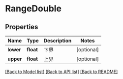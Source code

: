# RangeDouble

## Properties
Name | Type | Description | Notes
------------ | ------------- | ------------- | -------------
**lower** | **float** | 下界 | [optional] 
**upper** | **float** | 上界 | [optional] 

[[Back to Model list]](../README.md#documentation-for-models) [[Back to API list]](../README.md#documentation-for-api-endpoints) [[Back to README]](../README.md)

